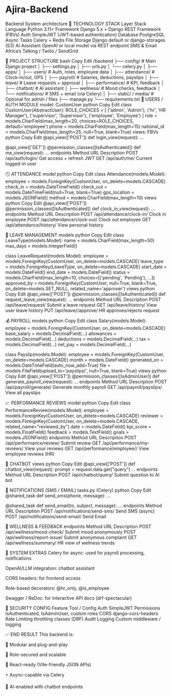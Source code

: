 # Ajira-Backend
Backend System architecture 
🧩 TECHNOLOGY STACK
Layer	Stack
Language	Python 3.11+
Framework	Django 5.x + Django REST Framework (FBVs)
Auth	SimpleJWT (JWT-based authentication)
Database	PostgreSQL
Async Tasks	Celery + Redis
File Storage	Django default or django-storages (S3)
AI Assistant	OpenAI or local model via REST endpoint
SMS & Email	Africa’s Talking / Twilio / SendGrid

📁 PROJECT STRUCTURE
bash
Copy
Edit
/backend
├── config/                    # Main Django project
│   ├── settings.py
│   ├── urls.py
│   └── celery.py
│
├── apps/
│   ├── users/                 # Auth, roles, employee data
│   ├── attendance/            # Clock-in/out, GPS
│   ├── payroll/               # Salaries, deductions, payslips
│   ├── leave/                 # Leave requests + approval
│   ├── performance/           # KPI, feedback
│   ├── chatbot/               # AI assistant
│   ├── wellness/              # Mood checks, feedback
│   └── notifications/         # SMS + email (via Celery)
│
├── static/ / media/           # Optional for admin / files
├── manage.py
└── requirements.txt
🔐 USERS / AUTH MODULE
model: CustomUser
python
Copy
Edit
class CustomUser(AbstractUser):
    ROLE_CHOICES = [
        ('admin', 'Admin'),
        ('hr', 'HR Manager'),
        ('supervisor', 'Supervisor'),
        ('employee', 'Employee')
    ]
    role = models.CharField(max_length=20, choices=ROLE_CHOICES, default='employee')
    phone = models.CharField(max_length=15)
    national_id = models.CharField(max_length=25, null=True, blank=True)
views: FBVs
python
Copy
Edit
@api_view(['POST'])
def login_view(request):
    ...

@api_view(['GET'])
@permission_classes([IsAuthenticated])
def me_view(request):
    ...
endpoints
Method	URL	Description
POST	/api/auth/login/	Get access + refresh JWT
GET	/api/auth/me/	Current logged-in user

🕒 ATTENDANCE
model
python
Copy
Edit
class Attendance(models.Model):
    employee = models.ForeignKey(CustomUser, on_delete=models.CASCADE)
    check_in = models.DateTimeField()
    check_out = models.DateTimeField(null=True, blank=True)
    gps_location = models.JSONField()
    method = models.CharField(max_length=10)
views
python
Copy
Edit
@api_view(['POST'])
@permission_classes([IsAuthenticated])
def clock_in_view(request):
    ...
endpoints
Method	URL	Description
POST	/api/attendance/clock-in/	Clock in employee
POST	/api/attendance/clock-out/	Clock out employee
GET	/api/attendance/history/	View personal history

🌴 LEAVE MANAGEMENT
models
python
Copy
Edit
class LeaveType(models.Model):
    name = models.CharField(max_length=50)
    max_days = models.IntegerField()

class LeaveRequest(models.Model):
    employee = models.ForeignKey(CustomUser, on_delete=models.CASCADE)
    leave_type = models.ForeignKey(LeaveType, on_delete=models.CASCADE)
    start_date = models.DateField()
    end_date = models.DateField()
    status = models.CharField(max_length=10, choices=[('pending', 'Pending'), ...])
    approved_by = models.ForeignKey(CustomUser, null=True, blank=True, on_delete=models.SET_NULL, related_name='approver')
views
python
Copy
Edit
@api_view(['POST'])
@permission_classes([IsAuthenticated])
def request_leave_view(request):
    ...
endpoints
Method	URL	Description
POST	/api/leave/request/	Submit a leave request
GET	/api/leave/history/	View user leave history
PUT	/api/leave/<id>/approve/	HR approves/rejects request

💰 PAYROLL
models
python
Copy
Edit
class Salary(models.Model):
    employee = models.ForeignKey(CustomUser, on_delete=models.CASCADE)
    base_salary = models.DecimalField(...)
    allowances = models.DecimalField(...)
    deductions = models.DecimalField(...)
    tax = models.DecimalField(...)
    net_pay = models.DecimalField(...)

class Payslip(models.Model):
    employee = models.ForeignKey(CustomUser, on_delete=models.CASCADE)
    month = models.DateField()
    generated_on = models.DateTimeField(auto_now_add=True)
    file = models.FileField(upload_to='payslips/', null=True, blank=True)
views
python
Copy
Edit
@api_view(['POST'])
@permission_classes([IsAdminUser])
def generate_payroll_view(request):
    ...
endpoints
Method	URL	Description
POST	/api/payroll/generate/	Generate monthly payroll
GET	/api/payroll/payslips/	View all payslips

📈 PERFORMANCE REVIEWS
model
python
Copy
Edit
class PerformanceReview(models.Model):
    employee = models.ForeignKey(CustomUser, on_delete=models.CASCADE)
    reviewer = models.ForeignKey(CustomUser, on_delete=models.CASCADE, related_name="reviewed_by")
    date = models.DateField()
    kpi_score = models.FloatField()
    feedback = models.TextField()
    goals = models.JSONField()
endpoints
Method	URL	Description
POST	/api/performance/review/	Submit review
GET	/api/performance/my-reviews/	View your reviews
GET	/api/performance/employee/<id>/	View employee reviews (HR)

🤖 CHATBOT
views
python
Copy
Edit
@api_view(['POST'])
def chatbot_view(request):
    prompt = request.data.get("query")
    ...
endpoints
Method	URL	Description
POST	/api/chatbot/query/	Submit question to AI bot

💬 NOTIFICATIONS (SMS / EMAIL)
tasks.py (Celery)
python
Copy
Edit
@shared_task
def send_sms(phone, message):
    ...

@shared_task
def send_email(to, subject, message):
    ...
endpoints
Method	URL	Description
POST	/api/notifications/send-sms/	Send SMS (async)
POST	/api/notifications/send-email/	Send Email

🧠 WELLNESS & FEEDBACK
endpoints
Method	URL	Description
POST	/api/wellness/mood-check/	Submit mood anonymously
POST	/api/wellness/report-issue/	Submit anonymous complaint
GET	/api/wellness/summary/	HR view of wellness trends

🧪 SYSTEM EXTRAS
Celery for async: used for payroll processing, notifications

OpenAI/LLM integration: chatbot assistant

CORS headers: for frontend access

Role-based decorators: @hr_only, @is_employee

Swagger / ReDoc: for interactive API docs (drf-spectacular)

🔐 SECURITY CONFIG
Feature	Tool / Config
Auth	SimpleJWT
Permissions	IsAuthenticated, IsAdminUser, custom roles
CORS	django-cors-headers
Rate Limiting	throttling classes (DRF)
Audit Logging	Custom middleware / logging

✅ END RESULT
This backend is:

🔌 Modular and plug-and-play

🔐 Role-secured and scalable

🔁 React-ready (Vite-friendly JSON APIs)

⚡ Async-capable via Celery

🤖 AI-enabled with chatbot endpoints
